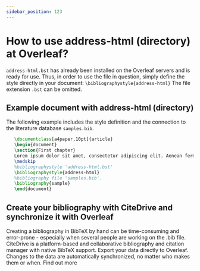 ```yaml
---
sidebar_position: 123
---
```


# How to use address-html (directory) at Overleaf?
`address-html.bst` has already been installed on the Overleaf servers and is ready for use. Thus, in order to use the file in question, simply define the style directly in your document: `\bibliographystyle{address-html}` The file extension `.bst` can be omitted.

## Example document with address-html (directory)
The following example includes the style definition and the connection to the literature database `samples.bib`.
```tex
   \documentclass[a4paper,10pt]{article}
   \begin{document}
   \section{First chapter}
   Lorem ipsum dolor sit amet, consectetur adipiscing elit. Aenean fermentum justo massa, ut maximus mauris sodales et. Aenean vel elit a erat rhoncus pharetra.
   \medskip
   %bibliographystyle 'address-html.bst'
   \bibliographystyle{address-html}
   %bibliography file 'samples.bib'.
   \bibliography{sample}
   \end{document}
```

## Create your bibliography with CiteDrive and synchronize it with Overleaf
Creating a bibliography in BibTeX by hand can be time-consuming and error-prone - especially when several people are working on the .bib file. CiteDrive is a platform-based and collaborative bibliography and citation manager with native BibTeX support. Export your data directly to Overleaf. Changes to the data are automatically synchronized, no matter who makes them or when. Find out more